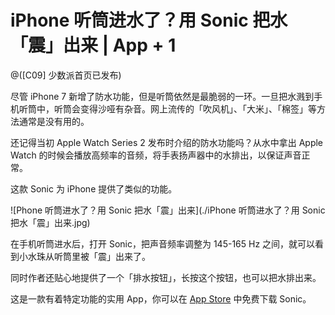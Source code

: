 # iPhone 听筒进水了？用 Sonic 把水「震」出来 | App + 1

@([C09] 少数派首页已发布)


尽管 iPhone 7 新增了防水功能，但是听筒依然是最脆弱的一环。一旦把水溅到手机听筒中，听筒会变得沙哑有杂音。网上流传的「吹风机」、「大米」、「棉签」等方法通常是没有用的。

还记得当初 Apple Watch Series 2 发布时介绍的防水功能吗？从水中拿出 Apple Watch 的时候会播放高频率的音频，将手表扬声器中的水排出，以保证声音正常。

这款 Sonic 为 iPhone 提供了类似的功能。

![Phone 听筒进水了？用 Sonic 把水「震」出来](./iPhone 听筒进水了？用 Sonic 把水「震」出来.jpg)

在手机听筒进水后，打开 Sonic，把声音频率调整为 145-165 Hz 之间，就可以看到小水珠从听筒里被「震」出来了。

同时作者还贴心地提供了一个「排水按钮」，长按这个按钮，也可以把水排出来。

这是一款有着特定功能的实用 App，你可以在 [App Store](https://appsto.re/cn/xXg16.i) 中免费下载 Sonic。
